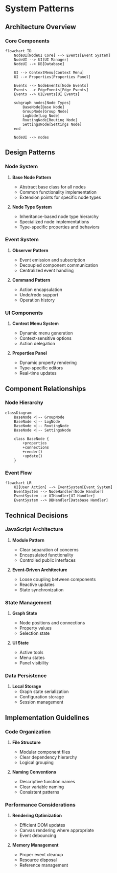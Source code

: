 # System Patterns

## Architecture Overview

### Core Components
```mermaid
flowchart TD
    NodeUI[NodeUI Core] --> Events[Event System]
    NodeUI --> UI[UI Manager]
    NodeUI --> DB[Database]
    
    UI --> ContextMenu[Context Menu]
    UI --> Properties[Properties Panel]
    
    Events --> NodeEvents[Node Events]
    Events --> EdgeEvents[Edge Events]
    Events --> UIEvents[UI Events]
    
    subgraph nodes[Node Types]
        BaseNode[Base Node]
        GroupNode[Group Node]
        LogNode[Log Node]
        RoutingNode[Routing Node]
        SettingsNode[Settings Node]
    end
    
    NodeUI --> nodes
```

## Design Patterns

### Node System
1. **Base Node Pattern**
   - Abstract base class for all nodes
   - Common functionality implementation
   - Extension points for specific node types

2. **Node Type System**
   - Inheritance-based node type hierarchy
   - Specialized node implementations
   - Type-specific properties and behaviors

### Event System
1. **Observer Pattern**
   - Event emission and subscription
   - Decoupled component communication
   - Centralized event handling

2. **Command Pattern**
   - Action encapsulation
   - Undo/redo support
   - Operation history

### UI Components
1. **Context Menu System**
   - Dynamic menu generation
   - Context-sensitive options
   - Action delegation

2. **Properties Panel**
   - Dynamic property rendering
   - Type-specific editors
   - Real-time updates

## Component Relationships

### Node Hierarchy
```mermaid
classDiagram
    BaseNode <|-- GroupNode
    BaseNode <|-- LogNode
    BaseNode <|-- RoutingNode
    BaseNode <|-- SettingsNode
    
    class BaseNode {
        +properties
        +connections
        +render()
        +update()
    }
```

### Event Flow
```mermaid
flowchart LR
    UI[User Action] --> EventSystem[Event System]
    EventSystem --> NodeHandler[Node Handler]
    EventSystem --> UIHandler[UI Handler]
    EventSystem --> DBHandler[Database Handler]
```

## Technical Decisions

### JavaScript Architecture
1. **Module Pattern**
   - Clear separation of concerns
   - Encapsulated functionality
   - Controlled public interfaces

2. **Event-Driven Architecture**
   - Loose coupling between components
   - Reactive updates
   - State synchronization

### State Management
1. **Graph State**
   - Node positions and connections
   - Property values
   - Selection state

2. **UI State**
   - Active tools
   - Menu states
   - Panel visibility

### Data Persistence
1. **Local Storage**
   - Graph state serialization
   - Configuration storage
   - Session management

## Implementation Guidelines

### Code Organization
1. **File Structure**
   - Modular component files
   - Clear dependency hierarchy
   - Logical grouping

2. **Naming Conventions**
   - Descriptive function names
   - Clear variable naming
   - Consistent patterns

### Performance Considerations
1. **Rendering Optimization**
   - Efficient DOM updates
   - Canvas rendering where appropriate
   - Event debouncing

2. **Memory Management**
   - Proper event cleanup
   - Resource disposal
   - Reference management 